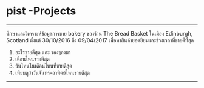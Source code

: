 # pist -Projects
-----------------------------------------------------------------------------------------------------------------------------------------------

ศึกษาและวิเคราะห์ข้อมูลการขาย bakery ของร้าน The Bread Basket ในเมือง Edinburgh, Scotland ตั้งแต่ 30/10/2016 ถึง 09/04/2017 
เพื่อหาสินค้ายอดยิยมและช่วงเวลาที่ขายดีที่สุด

1. อะไรขายดีสุด และ รองๆลงมา
2. เดือนไหนขายดีสุด
3. วันไหนในเดือนไหนที่ขายดีสุด
4. เทียบดูว่าวันจันทร์-อาทิตย์ไหนขายดีสุด

-----------------------------------------------------------------------------------------------------------------------------------------------
